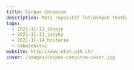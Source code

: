 ```yaml
---
title: Corpus Corporum
description: Meta repositář latinských textů.
tags:
  - 2021-11-13_zdroje
  - 2021-11-13_jazyky
  - 2021-11-14_historie
  - nabozenstvi
website: http://www.mlat.uzh.ch/
cover: /images/corpus-corporum-cover.jpg
---
```

